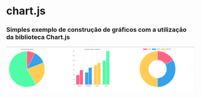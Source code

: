 # chart.js

### Simples exemplo de construção de gráficos com a utilização da biblioteca Chart.js

![](Chart.png)
